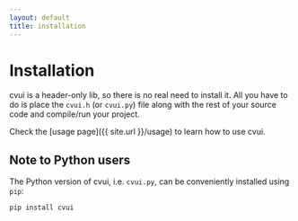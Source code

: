 ```yaml
---
layout: default
title: installation
---
```


# Installation

cvui is a header-only lib, so there is no real need to install it. All you have to do is place the `cvui.h` (or `cvui.py`) file along with the rest of your source code and compile/run your project.

Check the [usage page]({{ site.url }}/usage) to learn how to use cvui.

## Note to Python users

The Python version of cvui, i.e. `cvui.py`, can be conveniently installed using `pip`:

```
pip install cvui
```

